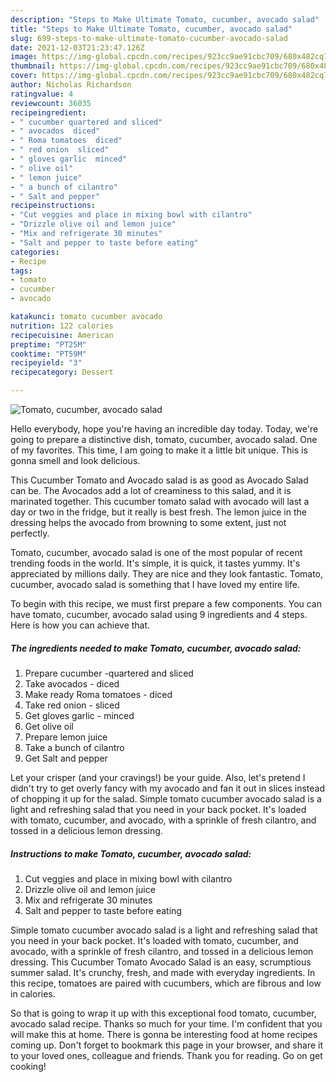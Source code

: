 ```yaml
---
description: "Steps to Make Ultimate Tomato, cucumber, avocado salad"
title: "Steps to Make Ultimate Tomato, cucumber, avocado salad"
slug: 699-steps-to-make-ultimate-tomato-cucumber-avocado-salad
date: 2021-12-03T21:23:47.126Z
image: https://img-global.cpcdn.com/recipes/923cc9ae91cbc709/680x482cq70/tomato-cucumber-avocado-salad-recipe-main-photo.jpg
thumbnail: https://img-global.cpcdn.com/recipes/923cc9ae91cbc709/680x482cq70/tomato-cucumber-avocado-salad-recipe-main-photo.jpg
cover: https://img-global.cpcdn.com/recipes/923cc9ae91cbc709/680x482cq70/tomato-cucumber-avocado-salad-recipe-main-photo.jpg
author: Nicholas Richardson
ratingvalue: 4
reviewcount: 36035
recipeingredient:
- " cucumber quartered and sliced"
- " avocados  diced"
- " Roma tomatoes  diced"
- " red onion  sliced"
- " gloves garlic  minced"
- " olive oil"
- " lemon juice"
- " a bunch of cilantro"
- " Salt and pepper"
recipeinstructions:
- "Cut veggies and place in mixing bowl with cilantro"
- "Drizzle olive oil and lemon juice"
- "Mix and refrigerate 30 minutes"
- "Salt and pepper to taste before eating"
categories:
- Recipe
tags:
- tomato
- cucumber
- avocado

katakunci: tomato cucumber avocado 
nutrition: 122 calories
recipecuisine: American
preptime: "PT25M"
cooktime: "PT59M"
recipeyield: "3"
recipecategory: Dessert

---
```



![Tomato, cucumber, avocado salad](https://img-global.cpcdn.com/recipes/923cc9ae91cbc709/680x482cq70/tomato-cucumber-avocado-salad-recipe-main-photo.jpg)

Hello everybody, hope you're having an incredible day today. Today, we're going to prepare a distinctive dish, tomato, cucumber, avocado salad. One of my favorites. This time, I am going to make it a little bit unique. This is gonna smell and look delicious.

This Cucumber Tomato and Avocado salad is as good as Avocado Salad can be. The Avocados add a lot of creaminess to this salad, and it is marinated together. This cucumber tomato salad with avocado will last a day or two in the fridge, but it really is best fresh. The lemon juice in the dressing helps the avocado from browning to some extent, just not perfectly.

Tomato, cucumber, avocado salad is one of the most popular of recent trending foods in the world. It's simple, it is quick, it tastes yummy. It's appreciated by millions daily. They are nice and they look fantastic. Tomato, cucumber, avocado salad is something that I have loved my entire life.


To begin with this recipe, we must first prepare a few components. You can have tomato, cucumber, avocado salad using 9 ingredients and 4 steps. Here is how you can achieve that.

<!--inarticleads1-->

##### The ingredients needed to make Tomato, cucumber, avocado salad:

1. Prepare  cucumber -quartered and sliced
1. Take  avocados - diced
1. Make ready  Roma tomatoes - diced
1. Take  red onion - sliced
1. Get  gloves garlic - minced
1. Get  olive oil
1. Prepare  lemon juice
1. Take  a bunch of cilantro
1. Get  Salt and pepper


Let your crisper (and your cravings!) be your guide. Also, let&#39;s pretend I didn&#39;t try to get overly fancy with my avocado and fan it out in slices instead of chopping it up for the salad. Simple tomato cucumber avocado salad is a light and refreshing salad that you need in your back pocket. It&#39;s loaded with tomato, cucumber, and avocado, with a sprinkle of fresh cilantro, and tossed in a delicious lemon dressing. 

<!--inarticleads2-->

##### Instructions to make Tomato, cucumber, avocado salad:

1. Cut veggies and place in mixing bowl with cilantro
1. Drizzle olive oil and lemon juice
1. Mix and refrigerate 30 minutes
1. Salt and pepper to taste before eating


Simple tomato cucumber avocado salad is a light and refreshing salad that you need in your back pocket. It&#39;s loaded with tomato, cucumber, and avocado, with a sprinkle of fresh cilantro, and tossed in a delicious lemon dressing. This Cucumber Tomato Avocado Salad is an easy, scrumptious summer salad. It&#39;s crunchy, fresh, and made with everyday ingredients. In this recipe, tomatoes are paired with cucumbers, which are fibrous and low in calories. 

So that is going to wrap it up with this exceptional food tomato, cucumber, avocado salad recipe. Thanks so much for your time. I'm confident that you will make this at home. There is gonna be interesting food at home recipes coming up. Don't forget to bookmark this page in your browser, and share it to your loved ones, colleague and friends. Thank you for reading. Go on get cooking!
